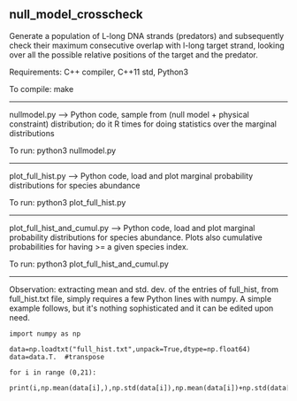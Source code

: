 ## null_model_crosscheck
Generate a population of L-long DNA strands (predators) and subsequently check their maximum consecutive overlap with l-long target strand, looking over all the possible relative positions of the target and the predator.

Requirements: C++ compiler, C++11 std, Python3

To compile: make

----------------------
nullmodel.py --> Python code, sample from (null model + physical constraint) distribution; do it R times for doing statistics over the marginal distributions 

To run: python3 nullmodel.py

----------------------

plot_full_hist.py --> Python code, load and plot marginal probability distributions for species abundance

To run: python3 plot_full_hist.py

----------------------

plot_full_hist_and_cumul.py --> Python code, load and plot marginal probability distributions for species abundance. Plots also cumulative probabilities for having >= a given species index.

To run: python3 plot_full_hist_and_cumul.py

----------------------

Observation: extracting mean and std. dev. of the entries of full_hist, from full_hist.txt file, simply requires a few Python lines with numpy. A simple example follows, but it's nothing sophisticated and it can be edited upon need.

```
import numpy as np

data=np.loadtxt("full_hist.txt",unpack=True,dtype=np.float64)
data=data.T.  #transpose

for i in range (0,21):
        print(i,np.mean(data[i],),np.std(data[i]),np.mean(data[i])+np.std(data[i]))
```
